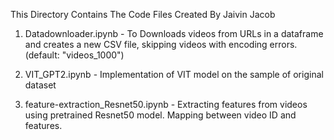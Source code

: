 This Directory Contains The Code Files Created By Jaivin Jacob


1. Datadownloader.ipynb - To  Downloads videos from URLs in a dataframe and creates a new CSV file, skipping videos with encoding errors. (default: "videos_1000")

2. VIT_GPT2.ipynb - Implementation of VIT model on the sample of original dataset

3. feature-extraction_Resnet50.ipynb - Extracting features from videos using pretrained Resnet50 model. Mapping between video ID and features.
